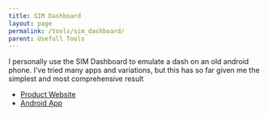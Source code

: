 ```yaml
---
title: SIM Dashboard
layout: page
permalink: /tools/sim_dashboard/
parent: Usefull Tools
---
```

I personally use the SIM Dashboard to emulate a dash on an old android phone.
I've tried many apps and variations, but this has so far given me the simplest and most comprehensive result
- [Product Website](https://www.stryder-it.de/simdashboard/)
- [Android App](https://play.google.com/store/apps/details?id=de.stryder_it.simdashboard)